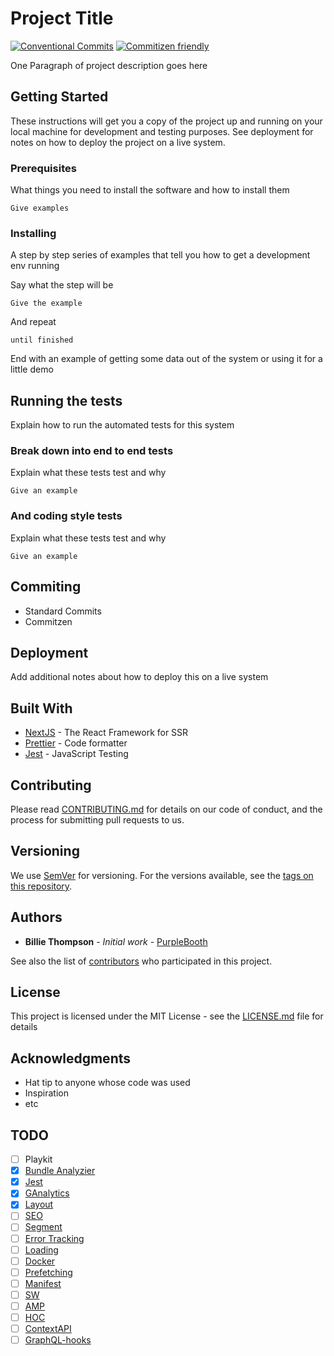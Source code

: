 # Project Title

[![Conventional Commits](https://img.shields.io/badge/Conventional%20Commits-1.0.0-yellow.svg)](https://conventionalcommits.org)
[![Commitizen friendly](https://img.shields.io/badge/commitizen-friendly-brightgreen.svg)](http://commitizen.github.io/cz-cli/)

One Paragraph of project description goes here

## Getting Started

These instructions will get you a copy of the project up and running on your local machine for development and testing purposes. See deployment for notes on how to deploy the project on a live system.

### Prerequisites

What things you need to install the software and how to install them

```
Give examples
```

### Installing

A step by step series of examples that tell you how to get a development env running

Say what the step will be

```
Give the example
```

And repeat

```
until finished
```

End with an example of getting some data out of the system or using it for a little demo

## Running the tests

Explain how to run the automated tests for this system

### Break down into end to end tests

Explain what these tests test and why

```
Give an example
```

### And coding style tests

Explain what these tests test and why

```
Give an example
```

## Commiting

- Standard Commits
- Commitzen

## Deployment

Add additional notes about how to deploy this on a live system

## Built With

- [NextJS](https://nextjs.org/) - The React Framework for SSR
- [Prettier](https://prettier.io/) - Code formatter
- [Jest](https://jestjs.io/) - JavaScript Testing

## Contributing

Please read [CONTRIBUTING.md](./CONTRIBUTING.md) for details on our code of conduct, and the process for submitting pull requests to us.

## Versioning

We use [SemVer](http://semver.org/) for versioning. For the versions available, see the [tags on this repository](https://github.com/your/project/tags).

## Authors

- **Billie Thompson** - _Initial work_ - [PurpleBooth](https://github.com/PurpleBooth)

See also the list of [contributors](https://github.com/your/project/contributors) who participated in this project.

## License

This project is licensed under the MIT License - see the [LICENSE.md](LICENSE.md) file for details

## Acknowledgments

- Hat tip to anyone whose code was used
- Inspiration
- etc

## TODO

- [ ] Playkit
- [x] [Bundle Analyzier](https://github.com/zeit/next.js/tree/canary/examples/analyze-bundles)
- [x] [Jest](https://github.com/zeit/next.js/tree/canary/examples/with-jest)
- [x] [GAnalytics](https://github.com/zeit/next.js/tree/canary/examples/with-google-analytics)
- [x] [Layout](https://github.com/zeit/next.js/tree/canary/examples/with-dynamic-app-layout)
- [ ] [SEO](https://github.com/zeit/next.js/tree/canary/examples/with-next-seo)
- [ ] [Segment](https://github.com/zeit/next.js/tree/canary/examples/with-segment-analytics)
- [ ] [Error Tracking](https://github.com/zeit/next.js/tree/canary/examples/with-sentry)
- [ ] [Loading](https://github.com/zeit/next.js/tree/canary/examples/with-loading)
- [ ] [Docker](https://github.com/zeit/next.js/tree/canary/examples/with-docker)
- [ ] [Prefetching](https://github.com/zeit/next.js/tree/canary/examples/with-prefetching)
- [ ] [Manifest](https://github.com/diegolameira/boilerplate-website/blob/feature/nextjs/pages/_document.tsx)
- [ ] [SW](https://github.com/diegolameira/boilerplate-website/blob/feature/nextjs/pages/_document.tsx)
- [ ] [AMP](https://github.com/zeit/next.js/tree/canary/examples/amp)
- [ ] [HOC](https://github.com/zeit/next.js/blob/canary/examples/with-higher-order-component)
- [ ] [ContextAPI](https://github.com/zeit/next.js/blob/canary/examples/with-context-api)
- [ ] [GraphQL-hooks](https://github.com/zeit/next.js/tree/canary/examples/with-graphql-hooks)
